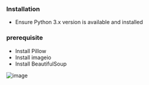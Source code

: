 ### Installation
- Ensure Python 3.x version is available and installed

### prerequisite 
- Install Pillow
- Install imageio
- Install BeautifulSoup

![image](https://user-images.githubusercontent.com/91420481/160111387-c089efdb-7eb9-4133-b416-ee7795f606b5.png)

